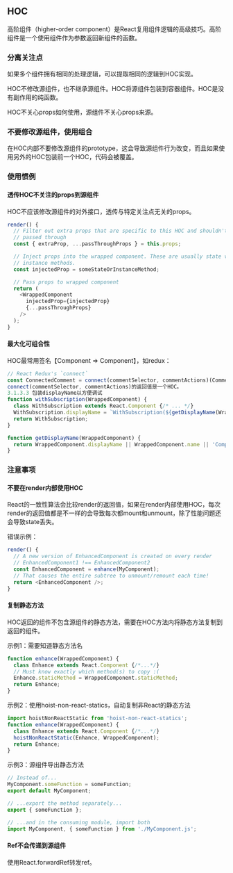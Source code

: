 ## HOC

高阶组件（higher-order component）是React复用组件逻辑的高级技巧。高阶组件是一个使用组件作为参数返回新组件的函数。

### 分离关注点

如果多个组件拥有相同的处理逻辑，可以提取相同的逻辑到HOC实现。

HOC不修改源组件，也不继承源组件。HOC将源组件包装到容器组件。HOC是没有副作用的纯函数。

HOC不关心props如何使用，源组件不关心props来源。

### 不要修改源组件，使用组合

在HOC内部不要修改源组件的prototype，这会导致源组件行为改变，而且如果使用另外的HOC包装前一个HOC，代码会被覆盖。

### 使用惯例

#### 透传HOC不关注的props到源组件

HOC不应该修改源组件的对外接口，透传与特定关注点无关的props。
```js
render() {
  // Filter out extra props that are specific to this HOC and shouldn't be
  // passed through
  const { extraProp, ...passThroughProps } = this.props;

  // Inject props into the wrapped component. These are usually state values or
  // instance methods.
  const injectedProp = someStateOrInstanceMethod;

  // Pass props to wrapped component
  return (
    <WrappedComponent
      injectedProp={injectedProp}
      {...passThroughProps}
    />
  );
}
```

#### 最大化可组合性

HOC最常用签名【Component => Component】，如redux：
```js
// React Redux's `connect`
const ConnectedComment = connect(commentSelector, commentActions)(CommentList);
connect(commentSelector, commentActions)的返回值是一个HOC。
3.1.3.3 包装displayName以方便调试
function withSubscription(WrappedComponent) {
  class WithSubscription extends React.Component {/* ... */}
  WithSubscription.displayName = `WithSubscription(${getDisplayName(WrappedComponent)})`;
  return WithSubscription;
}

function getDisplayName(WrappedComponent) {
  return WrappedComponent.displayName || WrappedComponent.name || 'Component';
}
```

### 注意事项

#### 不要在render内部使用HOC

React的一致性算法会比较render的返回值，如果在render内部使用HOC，每次render的返回值都是不一样的会导致每次都mount和unmount，除了性能问题还会导致state丢失。

错误示例：
```js
render() {
  // A new version of EnhancedComponent is created on every render
  // EnhancedComponent1 !== EnhancedComponent2
  const EnhancedComponent = enhance(MyComponent);
  // That causes the entire subtree to unmount/remount each time!
  return <EnhancedComponent />;
}
```

#### 复制静态方法

HOC返回的组件不包含源组件的静态方法，需要在HOC方法内将静态方法复制到返回的组件。

示例1：需要知道静态方法名
```js
function enhance(WrappedComponent) {
  class Enhance extends React.Component {/*...*/}
  // Must know exactly which method(s) to copy :(
  Enhance.staticMethod = WrappedComponent.staticMethod;
  return Enhance;
}
```

示例2：使用hoist-non-react-statics，自动复制非React的静态方法
```js
import hoistNonReactStatic from 'hoist-non-react-statics';
function enhance(WrappedComponent) {
  class Enhance extends React.Component {/*...*/}
  hoistNonReactStatic(Enhance, WrappedComponent);
  return Enhance;
}
```

示例3：源组件导出静态方法
```js
// Instead of...
MyComponent.someFunction = someFunction;
export default MyComponent;

// ...export the method separately...
export { someFunction };

// ...and in the consuming module, import both
import MyComponent, { someFunction } from './MyComponent.js';
```

#### Ref不会传递到源组件

使用React.forwardRef转发ref。
